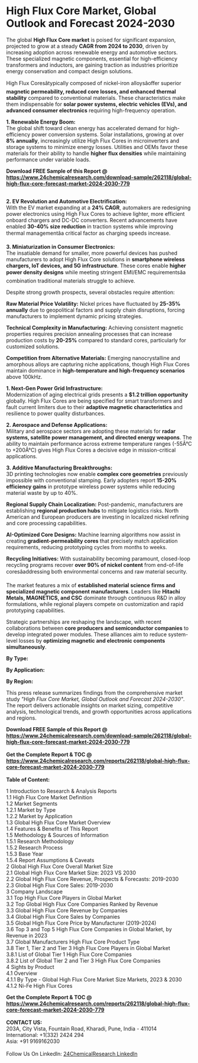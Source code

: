 <h1>High Flux Core Market, Global Outlook and Forecast 2024-2030</h1><p>The global <strong>High Flux Core market</strong> is poised for significant expansion, projected to grow at a steady <strong>CAGR from 2024 to 2030</strong>, driven by increasing adoption across renewable energy and automotive sectors. These specialized magnetic components, essential for high-efficiency transformers and inductors, are gaining traction as industries prioritize energy conservation and compact design solutions.</p><p>High Flux Coresâtypically composed of nickel-iron alloysâoffer superior <strong>magnetic permeability, reduced core losses, and enhanced thermal stability</strong> compared to conventional materials. These characteristics make them indispensable for <strong>solar power systems, electric vehicles (EVs), and advanced consumer electronics</strong> requiring high-frequency operation.</p><p><strong>1. Renewable Energy Boom:</strong><br>
The global shift toward clean energy has accelerated demand for high-efficiency power conversion systems. Solar installations, growing at over <strong>8% annually</strong>, increasingly utilize High Flux Cores in microinverters and storage systems to minimize energy losses. Utilities and OEMs favor these materials for their ability to handle <strong>higher flux densities</strong> while maintaining performance under variable loads.</p><div><b>Download FREE Sample of this Report @ 
            <a href="https://www.24chemicalresearch.com/download-sample/262118/global-high-flux-core-forecast-market-2024-2030-779">
            https://www.24chemicalresearch.com/download-sample/262118/global-high-flux-core-forecast-market-2024-2030-779</a></b></div><br><p><strong>2. EV Revolution and Automotive Electrification:</strong><br>
With the EV market expanding at a <strong>24% CAGR</strong>, automakers are redesigning power electronics using High Flux Cores to achieve lighter, more efficient onboard chargers and DC-DC converters. Recent advancements have enabled <strong>30-40% size reduction</strong> in traction systems while improving thermal managementâa critical factor as charging speeds increase.</p><p><strong>3. Miniaturization in Consumer Electronics:</strong><br>
The insatiable demand for smaller, more powerful devices has pushed manufacturers to adopt High Flux Core solutions in <strong>smartphone wireless chargers, IoT devices, and 5G infrastructure</strong>. These cores enable <strong>higher power density designs</strong> while meeting stringent EMI/EMC requirementsâa combination traditional materials struggle to achieve.</p><p>Despite strong growth prospects, several obstacles require attention:</p><p><strong>Raw Material Price Volatility:</strong> Nickel prices have fluctuated by <strong>25-35% annually</strong> due to geopolitical factors and supply chain disruptions, forcing manufacturers to implement dynamic pricing strategies.</p><p><strong>Technical Complexity in Manufacturing:</strong> Achieving consistent magnetic properties requires precision annealing processes that can increase production costs by <strong>20-25%</strong> compared to standard cores, particularly for customized solutions.</p><p><strong>Competition from Alternative Materials:</strong> Emerging nanocrystalline and amorphous alloys are capturing niche applications, though High Flux Cores maintain dominance in <strong>high-temperature and high-frequency scenarios</strong> above 100kHz.</p><p><strong>1. Next-Gen Power Grid Infrastructure:</strong><br>
Modernization of aging electrical grids presents a <strong>$1.2 trillion opportunity</strong> globally. High Flux Cores are being specified for smart transformers and fault current limiters due to their <strong>adaptive magnetic characteristics</strong> and resilience to power quality disturbances.</p><p><strong>2. Aerospace and Defense Applications:</strong><br>
Military and aerospace sectors are adopting these materials for <strong>radar systems, satellite power management, and directed energy weapons</strong>. The ability to maintain performance across extreme temperature ranges (-55Â°C to +200Â°C) gives High Flux Cores a decisive edge in mission-critical applications.</p><p><strong>3. Additive Manufacturing Breakthroughs:</strong><br>
3D printing technologies now enable <strong>complex core geometries</strong> previously impossible with conventional stamping. Early adopters report <strong>15-20% efficiency gains</strong> in prototype wireless power systems while reducing material waste by up to 40%.</p><p><strong>Regional Supply Chain Localization:</strong> Post-pandemic, manufacturers are establishing <strong>regional production hubs</strong> to mitigate logistics risks. North American and European producers are investing in localized nickel refining and core processing capabilities.</p><p><strong>AI-Optimized Core Designs:</strong> Machine learning algorithms now assist in creating <strong>gradient-permeability cores</strong> that precisely match application requirements, reducing prototyping cycles from months to weeks.</p><p><strong>Recycling Initiatives:</strong> With sustainability becoming paramount, closed-loop recycling programs recover <strong>over 90% of nickel content</strong> from end-of-life coresâaddressing both environmental concerns and raw material security.</p><p>The market features a mix of <strong>established material science firms and specialized magnetic component manufacturers</strong>. Leaders like <strong>Hitachi Metals, MAGNETICS, and CSC</strong> dominate through continuous R&amp;D in alloy formulations, while regional players compete on customization and rapid prototyping capabilities.</p><p>Strategic partnerships are reshaping the landscape, with recent collaborations between <strong>core producers and semiconductor companies</strong> to develop integrated power modules. These alliances aim to reduce system-level losses by <strong>optimizing magnetic and electronic components simultaneously</strong>.</p><p><strong>By Type:</strong></p><p><strong>By Application:</strong></p><p><strong>By Region:</strong></p><p>This press release summarizes findings from the comprehensive market study <em>"High Flux Core Market, Global Outlook and Forecast 2024-2030"</em>. The report delivers actionable insights on market sizing, competitive analysis, technological trends, and growth opportunities across applications and regions.</p><div><b>Download FREE Sample of this Report @ 
            <a href="https://www.24chemicalresearch.com/download-sample/262118/global-high-flux-core-forecast-market-2024-2030-779">
            https://www.24chemicalresearch.com/download-sample/262118/global-high-flux-core-forecast-market-2024-2030-779</a></b></div><br><div><b>Get the Complete Report & TOC @ 
            <a href="https://www.24chemicalresearch.com/reports/262118/global-high-flux-core-forecast-market-2024-2030-779">
            https://www.24chemicalresearch.com/reports/262118/global-high-flux-core-forecast-market-2024-2030-779</a></b></div><br>
            <b>Table of Content:</b><p>1 Introduction to Research & Analysis Reports<br />
    1.1 High Flux Core Market Definition<br />
    1.2 Market Segments<br />
        1.2.1 Market by Type<br />
        1.2.2 Market by Application<br />
    1.3 Global High Flux Core Market Overview<br />
    1.4 Features & Benefits of This Report<br />
    1.5 Methodology & Sources of Information<br />
        1.5.1 Research Methodology<br />
        1.5.2 Research Process<br />
        1.5.3 Base Year<br />
        1.5.4 Report Assumptions & Caveats<br />
2 Global High Flux Core Overall Market Size<br />
    2.1 Global High Flux Core Market Size: 2023 VS 2030<br />
    2.2 Global High Flux Core Revenue, Prospects & Forecasts: 2019-2030<br />
    2.3 Global High Flux Core Sales: 2019-2030<br />
3 Company Landscape<br />
    3.1 Top High Flux Core Players in Global Market<br />
    3.2 Top Global High Flux Core Companies Ranked by Revenue<br />
    3.3 Global High Flux Core Revenue by Companies<br />
    3.4 Global High Flux Core Sales by Companies<br />
    3.5 Global High Flux Core Price by Manufacturer (2019-2024)<br />
    3.6 Top 3 and Top 5 High Flux Core Companies in Global Market, by Revenue in 2023<br />
    3.7 Global Manufacturers High Flux Core Product Type<br />
    3.8 Tier 1, Tier 2 and Tier 3 High Flux Core Players in Global Market<br />
        3.8.1 List of Global Tier 1 High Flux Core Companies<br />
        3.8.2 List of Global Tier 2 and Tier 3 High Flux Core Companies<br />
4 Sights by Product<br />
    4.1 Overview<br />
        4.1.1 By Type - Global High Flux Core Market Size Markets, 2023 & 2030<br />
        4.1.2 Ni-Fe High Flux Cores<br />
       </p><div><b>Get the Complete Report & TOC @ 
            <a href="https://www.24chemicalresearch.com/reports/262118/global-high-flux-core-forecast-market-2024-2030-779">
            https://www.24chemicalresearch.com/reports/262118/global-high-flux-core-forecast-market-2024-2030-779</a></b></div><br><b>CONTACT US:</b><br>
            203A, City Vista, Fountain Road, Kharadi, Pune, India - 411014<br>
            International: +1(332) 2424 294<br>
            Asia: +91 9169162030 <br><br>
            Follow Us On LinkedIn: <a href="https://www.linkedin.com/company/24chemicalresearch/">24ChemicalResearch LinkedIn</a>